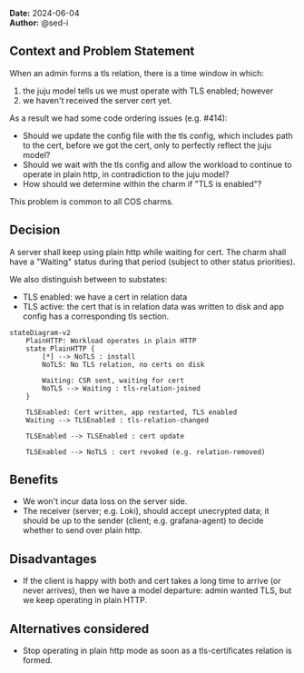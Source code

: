**Date:** 2024-06-04<br/>
**Author:** @sed-i

## Context and Problem Statement
When an admin forms a tls relation, there is a time window in which:

1. the juju model tells us we must operate with TLS enabled; however
2. we haven't received the server cert yet.

As a result we had some code ordering issues (e.g. #414):
- Should we update the config file with the tls config, which includes path to
  the cert, before we got the cert, only to perfectly reflect the juju model?
- Should we wait with the tls config and allow the workload to continue to
  operate in plain http, in contradiction to the juju model?
- How should we determine within the charm if "TLS is enabled"?

This problem is common to all COS charms.

## Decision
A server shall keep using plain http while waiting for cert. The charm shall
have a "Waiting" status during that period (subject to other status
priorities).

We also distinguish between to substates:
- TLS enabled: we have a cert in relation data
- TLS active: the cert that is in relation data was written to disk and app
  config has a corresponding tls section.

```mermaid
stateDiagram-v2
    PlainHTTP: Workload operates in plain HTTP
    state PlainHTTP {
        [*] --> NoTLS : install
        NoTLS: No TLS relation, no certs on disk

        Waiting: CSR sent, waiting for cert
        NoTLS --> Waiting : tls-relation-joined
    }

    TLSEnabled: Cert written, app restarted, TLS enabled
    Waiting --> TLSEnabled : tls-relation-changed

    TLSEnabled --> TLSEnabled : cert update

    TLSEnabled --> NoTLS : cert revoked (e.g. relation-removed)
```

## Benefits
- We won't incur data loss on the server side.
- The receiver (server; e.g. Loki), should accept unecrypted data; it should be
  up to the sender (client; e.g. grafana-agent) to decide whether to send over
  plain http.

## Disadvantages
- If the client is happy with both and cert takes a long time to
  arrive (or never arrives), then we have a model departure: admin wanted TLS,
  but we keep operating in plain HTTP.

## Alternatives considered
- Stop operating in plain http mode as soon as a tls-certificates relation is
  formed.
